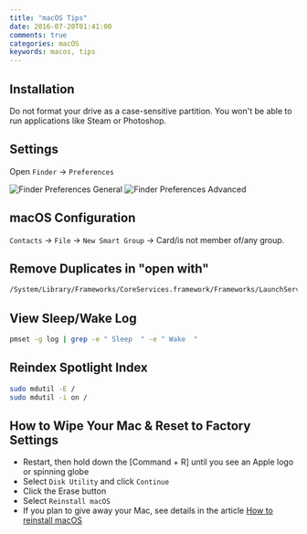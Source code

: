 ```yaml
---
title: "macOS Tips"
date: 2016-07-20T01:41:00
comments: true
categories: macOS
keywords: macos, tips
---
```


## Installation

Do not format your drive as a case-sensitive partition. You won't be able to run applications like Steam or Photoshop.

## Settings

Open `Finder` → `Preferences`

![Finder Preferences General](/images/finder-preferences-general.png)
![Finder Preferences Advanced](/images/finder-preferences-advanced.png)

## macOS Configuration

`Contacts` → `File` → `New Smart Group` → Card/is not member of/any group.

## Remove Duplicates in "open with"

```bash
/System/Library/Frameworks/CoreServices.framework/Frameworks/LaunchServices.framework/Support/lsregister -kill -r -domain local -domain system -domain user
```

## View Sleep/Wake Log

```bash
pmset -g log | grep -e " Sleep  " -e " Wake  "
```

## Reindex Spotlight Index

```bash
sudo mdutil -E /
sudo mdutil -i on /
```

## How to Wipe Your Mac & Reset to Factory Settings

* Restart, then hold down the [Command + R] until you see an Apple logo or spinning globe
* Select `Disk Utility` and click `Continue`
* Click the Erase button
* Select `Reinstall macOS`
* If you plan to give away your Mac, see details in the article [How to reinstall macOS](https://support.apple.com/en-gb/HT204904)
